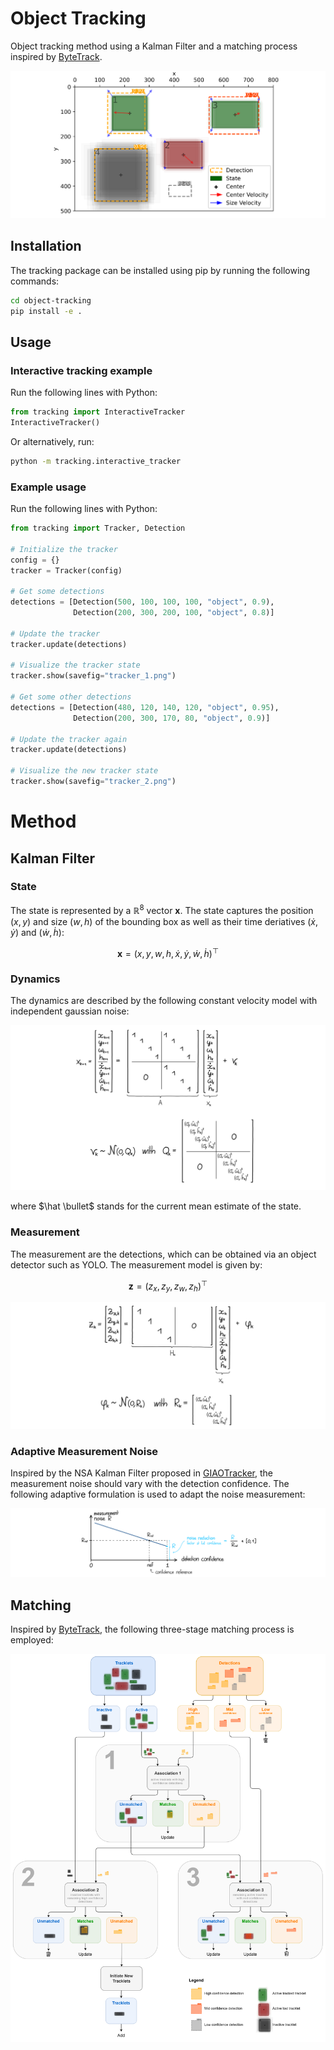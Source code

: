# Object Tracking
Object tracking method using a Kalman Filter and a matching process inspired by [ByteTrack](https://arxiv.org/pdf/2110.06864.pdf).

![Tracker](docs/tracker.png)

## Installation

The tracking package can be installed using pip by running the following commands:

```bash
cd object-tracking
pip install -e .
```

## Usage
### Interactive tracking example

Run the following lines with Python:

```python
from tracking import InteractiveTracker
InteractiveTracker()
```

Or alternatively, run:
```bash
python -m tracking.interactive_tracker
```

### Example usage

Run the following lines with Python:

```python
from tracking import Tracker, Detection

# Initialize the tracker
config = {}
tracker = Tracker(config)

# Get some detections
detections = [Detection(500, 100, 100, 100, "object", 0.9),
              Detection(200, 300, 200, 100, "object", 0.8)]

# Update the tracker
tracker.update(detections)

# Visualize the tracker state
tracker.show(savefig="tracker_1.png")

# Get some other detections
detections = [Detection(480, 120, 140, 120, "object", 0.95),
              Detection(200, 300, 170, 80, "object", 0.9)]

# Update the tracker again
tracker.update(detections)

# Visualize the new tracker state
tracker.show(savefig="tracker_2.png")
```

# Method

## Kalman Filter

### State

The state is represented by a $\mathbb{R}^8$ vector $\mathbf x$. The state captures the position $(x, y)$ and size $(w, h)$  of the bounding box as well as their time deriatives $(\dot x, \dot y)$ and $(\dot w, \dot h)$:

$$
\mathbf{x} = (x, y, w, h, \dot x, \dot y, \dot w, \dot h)^\top
$$

### Dynamics

The dynamics are described by the following constant velocity model with independent gaussian noise:

![Dynamics](docs/dynamics.png)

where $\hat \bullet$ stands for the current mean estimate of the state.

### Measurement

The measurement are the detections, which can be obtained via an object detector such as YOLO. The measurement model is given by:

$$
\mathbf{z} = (z_x, z_y, z_w, z_h)^\top
$$

![Measurement Model](docs/measurement_model.png)

### Adaptive Measurement Noise

Inspired by the NSA Kalman Filter proposed in [GIAOTracker](https://arxiv.org/pdf/2202.11983.pdf), the measurement noise should vary with the detection confidence. The following adaptive formulation is used to adapt the noise measurement:

![Adaptive Measurement Noise](docs/adaptive_measurement_noise.png)

## Matching

Inspired by [ByteTrack](https://arxiv.org/pdf/2110.06864.pdf), the following three-stage matching process is employed:

![Matching](docs/matching.png)